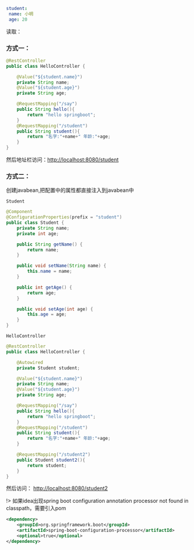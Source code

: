 ```yml
student:
 name: 小明
 age: 20
```
读取：

### 方式一：
```java
@RestController
public class HelloController {

    @Value("${student.name}")
    private String name;
    @Value("${student.age}")
    private String age;

    @RequestMapping("/say")
    public String hello(){
        return "hello springboot";
    }
    @RequestMapping("/student")
    public String student(){
        return "名字:"+name+" 年龄:"+age;
    }
}
```

然后地址栏访问：[http://localhost:8080/student](http://localhost:8080/student)

### 方式二：
创建javabean,把配置中的属性都直接注入到javabean中

`Student`
```java
@Component
@ConfigurationProperties(prefix = "student")
public class Student {
    private String name;
    private int age;

    public String getName() {
        return name;
    }

    public void setName(String name) {
        this.name = name;
    }

    public int getAge() {
        return age;
    }

    public void setAge(int age) {
        this.age = age;
    }
}
```
`HelloController`
```java
@RestController
public class HelloController {

    @Autowired
    private Student student;

    @Value("${student.name}")
    private String name;
    @Value("${student.age}")
    private String age;

    @RequestMapping("/say")
    public String hello(){
        return "hello springboot";
    }
    @RequestMapping("/student")
    public String student(){
        return "名字:"+name+" 年龄:"+age;
    }

    @RequestMapping("/student2")
    public Student student2(){
        return student;
    }
}
```
然后访问： [http://localhost:8080/student2](http://localhost:8080/student2)

!> 如果idea出现spring boot configuration annotation processor not found in classpath，需要引入pom
```xml
<dependency>
    <groupId>org.springframework.boot</groupId>
    <artifactId>spring-boot-configuration-processor</artifactId>
    <optional>true</optional>
</dependency>
```
